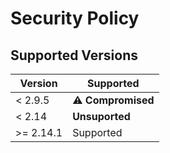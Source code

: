 # Security Policy

## Supported Versions

| Version    | Supported       |
|------------|-----------------|
| < 2.9.5    | ⚠️ **Compromised** |
| < 2.14     | **Unsuported**  |
| \>= 2.14.1 | Supported       |



